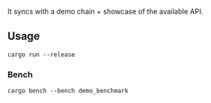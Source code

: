 It syncs with a demo chain + showcase of the available API.

## Usage 

``` 
cargo run --release 
```

### Bench

```
cargo bench --bench demo_benchmark
```